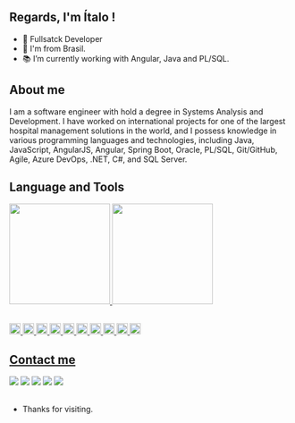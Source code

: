 ## Regards, I'm Ítalo !

- 👋 Fullsatck Developer
- :house_with_garden: I'm from Brasil.
- :books: I’m currently working with Angular, Java and PL/SQL.

## About me

I am a software engineer with hold a degree in Systems Analysis and Development. I have worked on international projects for one of the largest hospital management solutions in the world, and I possess knowledge in various programming languages and technologies, including Java, JavaScript, AngularJS, Angular, Spring Boot, Oracle, PL/SQL, Git/GitHub, Agile, Azure DevOps, .NET, C#, and SQL Server.

## Language and Tools

<div align="left">
  <a href="https://github.com/italgustavo">
  <img height="180em" src="https://github-readme-stats.vercel.app/api?username=italgustavo&show_icons=true&theme=cobalt"/>
  <img height="180em" src="https://github-readme-stats.vercel.app/api/top-langs/?username=italgustavo&layout=compact&langs_count=7&theme=cobalt"/>
</div>
  
</br>
  
<code><img height="20" src="https://img.shields.io/badge/Java-ED8B00?style=for-the-badge&logo=java&logoColor=white"></code>
<code><img height="20" src="https://img.shields.io/badge/JavaScript-323330?style=for-the-badge&logo=javascript&logoColor=F7DF1E"></code>
<code><img height="20" src="https://img.shields.io/badge/CSS3-1572B6?style=for-the-badge&logo=css3&logoColor=white"></code>
<code><img height="20" src="https://img.shields.io/badge/Dart-0175C2?style=for-the-badge&logo=dart&logoColor=white"></code>
<code><img height="20" src="https://img.shields.io/badge/C%23-239120?style=for-the-badge&logo=c-sharp&logoColor=white"></code>
<code><img height="20" src="https://img.shields.io/badge/HTML5-E34F26?style=for-the-badge&logo=html5&logoColor=white"></code>
<code><img height="20" src="https://img.shields.io/badge/Node.js-339933?style=for-the-badge&logo=nodedotjs&logoColor=white"></code>
<code><img height="20" src="https://img.shields.io/badge/npm-CB3837?style=for-the-badge&logo=npm&logoColor=white"></code>
<code><img height="20" src="https://img.shields.io/badge/Jest-C21325?style=for-the-badge&logo=jest&logoColor=white"></code>
<code><img height="20" src="https://img.shields.io/badge/.NET-512BD4?style=for-the-badge&logo=dotnet&logoColor=white"></code>
  
## Contact me
 
<div> 
  <a href="https://www.linkedin.com/in/%C3%ADtalo-gustavo-137933163/" target="_blank"><img src="https://img.shields.io/badge/-LinkedIn-%230077B5?style=for-the-badge&logo=linkedin&logoColor=white" target="_blank"></a> 
  <a href="https://www.youtube.com/channel/UC7W2-aiff6WccZp0ITmmLiQ" target="_blank"><img src="https://img.shields.io/badge/YouTube-FF0000?style=for-the-badge&logo=youtube&logoColor=white" target="_blank"></a>
  <a href="https://www.instagram.com/_igustavo_" target="_blank"><img src="https://img.shields.io/badge/-Instagram-%23E4405F?style=for-the-badge&logo=instagram&logoColor=white" target="_blank"></a>
  <a href="https://discord.gg/mafiatech" target="_blank"><img src="https://img.shields.io/badge/Discord-7289DA?style=for-the-badge&logo=discord&logoColor=white" target="_blank"></a> 
  <a href = "mailto:italgustavo@gmail.com"><img src="https://img.shields.io/badge/-Gmail-%23333?style=for-the-badge&logo=gmail&logoColor=white" target="_blank"></a>
</div>

<br />
   
- Thanks for visiting.
